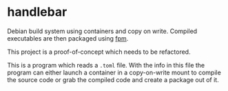 handlebar
=========

Debian build system using containers and copy on write. Compiled executables are then packaged using [fpm](https://github.com/jordansissel/fpm).

This project is a proof-of-concept which needs to be refactored.

This is a program which reads a `.toml` file. With the info in this file the program can either launch a container in a copy-on-write mount to compile the source code or grab the compiled code and create a package out of it.
